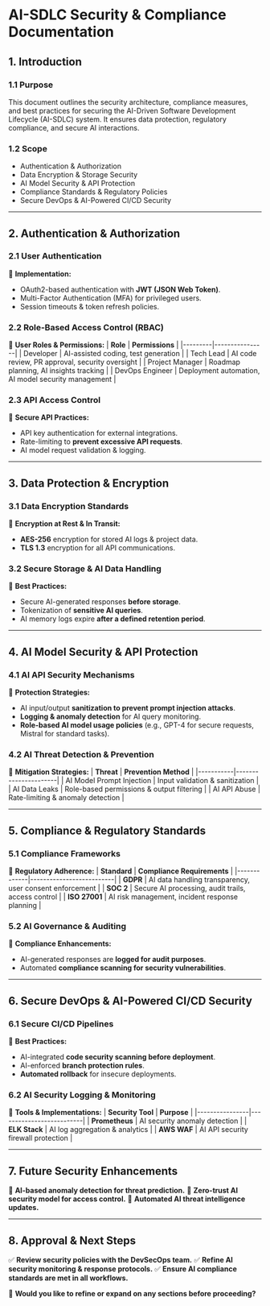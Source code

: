 # **AI-SDLC Security & Compliance Documentation**

## **1. Introduction**

### **1.1 Purpose**
This document outlines the security architecture, compliance measures, and best practices for securing the AI-Driven Software Development Lifecycle (AI-SDLC) system. It ensures data protection, regulatory compliance, and secure AI interactions.

### **1.2 Scope**
- Authentication & Authorization
- Data Encryption & Storage Security
- AI Model Security & API Protection
- Compliance Standards & Regulatory Policies
- Secure DevOps & AI-Powered CI/CD Security

---

## **2. Authentication & Authorization**

### **2.1 User Authentication**
📌 **Implementation:**
- OAuth2-based authentication with **JWT (JSON Web Token)**.
- Multi-Factor Authentication (MFA) for privileged users.
- Session timeouts & token refresh policies.

### **2.2 Role-Based Access Control (RBAC)**
📌 **User Roles & Permissions:**
| **Role** | **Permissions** |
|---------|----------------|
| Developer | AI-assisted coding, test generation |
| Tech Lead | AI code review, PR approval, security oversight |
| Project Manager | Roadmap planning, AI insights tracking |
| DevOps Engineer | Deployment automation, AI model security management |

### **2.3 API Access Control**
📌 **Secure API Practices:**
- API key authentication for external integrations.
- Rate-limiting to **prevent excessive API requests**.
- AI model request validation & logging.

---

## **3. Data Protection & Encryption**

### **3.1 Data Encryption Standards**
📌 **Encryption at Rest & In Transit:**
- **AES-256** encryption for stored AI logs & project data.
- **TLS 1.3** encryption for all API communications.

### **3.2 Secure Storage & AI Data Handling**
📌 **Best Practices:**
- Secure AI-generated responses **before storage**.
- Tokenization of **sensitive AI queries**.
- AI memory logs expire **after a defined retention period**.

---

## **4. AI Model Security & API Protection**

### **4.1 AI API Security Mechanisms**
📌 **Protection Strategies:**
- AI input/output **sanitization to prevent prompt injection attacks**.
- **Logging & anomaly detection** for AI query monitoring.
- **Role-based AI model usage policies** (e.g., GPT-4 for secure requests, Mistral for standard tasks).

### **4.2 AI Threat Detection & Prevention**
📌 **Mitigation Strategies:**
| **Threat** | **Prevention Method** |
|-----------|----------------------|
| AI Model Prompt Injection | Input validation & sanitization |
| AI Data Leaks | Role-based permissions & output filtering |
| AI API Abuse | Rate-limiting & anomaly detection |

---

## **5. Compliance & Regulatory Standards**

### **5.1 Compliance Frameworks**
📌 **Regulatory Adherence:**
| **Standard** | **Compliance Requirements** |
|-------------|--------------------------|
| **GDPR** | AI data handling transparency, user consent enforcement |
| **SOC 2** | Secure AI processing, audit trails, access control |
| **ISO 27001** | AI risk management, incident response planning |

### **5.2 AI Governance & Auditing**
📌 **Compliance Enhancements:**
- AI-generated responses are **logged for audit purposes**.
- Automated **compliance scanning for security vulnerabilities**.

---

## **6. Secure DevOps & AI-Powered CI/CD Security**

### **6.1 Secure CI/CD Pipelines**
📌 **Best Practices:**
- AI-integrated **code security scanning before deployment**.
- AI-enforced **branch protection rules**.
- **Automated rollback** for insecure deployments.

### **6.2 AI Security Logging & Monitoring**
📌 **Tools & Implementations:**
| **Security Tool** | **Purpose** |
|----------------|--------------------------|
| **Prometheus** | AI security anomaly detection |
| **ELK Stack** | AI log aggregation & analytics |
| **AWS WAF** | AI API security firewall protection |

---

## **7. Future Security Enhancements**
🔹 **AI-based anomaly detection for threat prediction.**
🔹 **Zero-trust AI security model for access control.**
🔹 **Automated AI threat intelligence updates.**

---

## **8. Approval & Next Steps**
✅ **Review security policies with the DevSecOps team.**
✅ **Refine AI security monitoring & response protocols.**
✅ **Ensure AI compliance standards are met in all workflows.**

🚀 **Would you like to refine or expand on any sections before proceeding?**